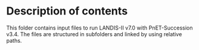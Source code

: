 # Description of contents

This folder contains input files to run LANDIS-II v7.0 with PnET-Succession v3.4. The files are structured in subfolders and linked by using relative paths.




